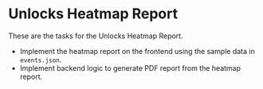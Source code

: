 # Unlocks Heatmap Report

These are the tasks for the Unlocks Heatmap Report.

- Implement the heatmap report on the frontend using the sample data in `events.json`.
- Implement backend logic to generate PDF report from the heatmap report.

